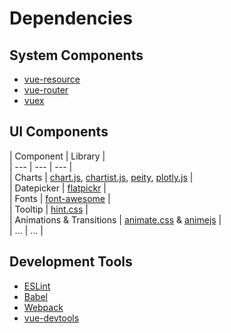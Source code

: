 # Dependencies


## System Components

* [vue-resource][]
* [vue-router][]
* [vuex][]


## UI Components

| Component | Library |  
| --- | --- | --- |  
| Charts | [chart.js][], [chartist.js][], [peity][], [plotly.js][] |  
| Datepicker | [flatpickr][] |  
| Fonts | [font-awesome][] |  
| Tooltip | [hint.css][] |  
| Animations & Transitions | [animate.css][] & [animejs][] |  
| ... | ... |  


## Development Tools

* [ESLint][]
* [Babel][]
* [Webpack][]
* [vue-devtools][]


[vue-resource]: https://github.com/vuejs/vue-resource
[vue-router]: https://github.com/vuejs/vue-router
[vuex]: https://github.com/vuejs/vuex

[animate.css]: http://daneden.github.io/animate.css/
[animejs]: http://anime-js.com/

[hint.css]: http://kushagragour.in/lab/hint/

[flatpickr]: https://chmln.github.io/flatpickr/

[chart.js]: http://www.chartjs.org
[chartist.js]: https://gionkunz.github.io/chartist-js/index.html
[peity]: https://github.com/benpickles/peity
[plotly.js]: https://github.com/plotly/plotly.js

[font-awesome]: http://fontawesome.io

[Babel]: http://babeljs.io/
[ESLint]: http://eslint.org
[Webpack]: https://webpack.github.io
[vue-devtools]: https://github.com/vuejs/vue-devtools
